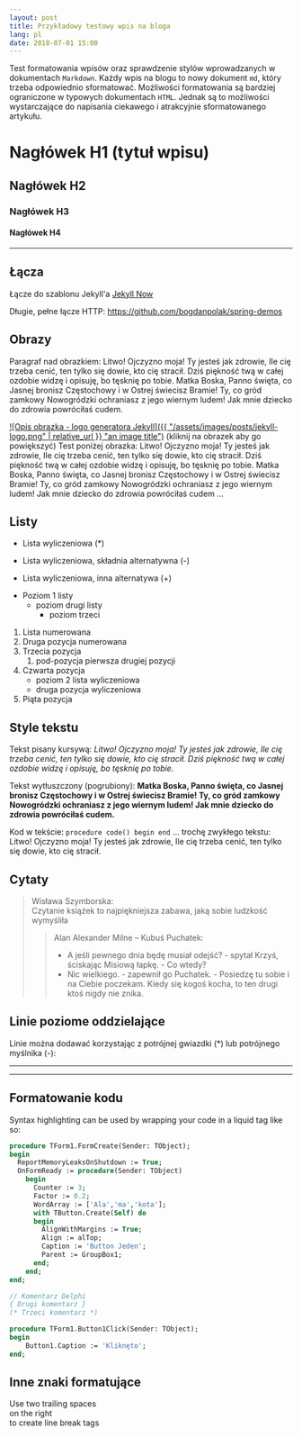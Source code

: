 ```yaml
---
layout: post
title: Przykładowy testowy wpis na bloga
lang: pl
date: 2018-07-01 15:00
---
```


Test formatowania wpisów oraz sprawdzenie stylów wprowadzanych w dokumentach `Markdown`. Każdy wpis na blogu to nowy dokument `md`, który trzeba odpowiednio sformatować. Możliwości formatowania są bardziej ograniczone w typowych dokumentach `HTML`. Jednak są to możliwości wystarczające do napisania ciekawego i atrakcyjnie sformatowanego artykułu.

# Nagłówek H1 (tytuł wpisu)

## Nagłówek H2

### Nagłówek H3

#### Nagłówek H4

---

## Łącza

Łącze do szablonu Jekyll'a [Jekyll Now](http://github.com/barryclark/jekyll-now/)

Długie, pełne łącze HTTP: <https://github.com/bogdanpolak/spring-demos>
  
## Obrazy

Paragraf nad obrazkiem: Litwo! Ojczyzno moja! Ty jesteś jak zdrowie, Ile cię trzeba cenić, ten tylko się dowie, kto cię stracił. Dziś piękność twą w całej ozdobie widzę i opisuję, bo tęsknię po tobie. Matka Boska, Panno święta, co Jasnej bronisz Częstochowy i w Ostrej świecisz Bramie!  Ty, co gród zamkowy Nowogródzki ochraniasz z jego wiernym ludem! Jak mnie dziecko do zdrowia powróciłaś cudem.

[![Opis obrazka - logo generatora Jekyll]({{ "/assets/images/posts/jekyll-logo.png" | relative_url }} "an image title")](/assets/images/posts/Jekyll__Logo_Full.png)
(kliknij na obrazek aby go powiększyć) Test poniżej obrazka: Litwo! Ojczyzno moja! Ty jesteś jak zdrowie, Ile cię trzeba cenić, ten tylko się dowie, kto cię stracił. Dziś piękność twą w całej ozdobie widzę i opisuję, bo tęsknię po tobie. Matka Boska, Panno święta, co Jasnej bronisz Częstochowy i w Ostrej świecisz Bramie!  Ty, co gród zamkowy Nowogródzki ochraniasz z jego wiernym ludem! Jak mnie dziecko do zdrowia powróciłaś cudem ... 

## Listy

* Lista wyliczeniowa (*)
- Lista wyliczeniowa, składnia alternatywna (-)
+ Lista wyliczeniowa, inna alternatywa (+)
* Poziom 1 listy
  * poziom drugi listy
    * poziom trzeci

1. Lista numerowana
1. Druga pozycja numerowana
1. Trzecia pozycja
    1. pod-pozycja pierwsza drugiej pozycji
1. Czwarta pozycja
    * poziom 2 lista wyliczeniowa
    * druga pozycja wyliczeniowa
1. Piąta pozycja


## Style tekstu

Tekst pisany kursywą: _Litwo! Ojczyzno moja! Ty jesteś jak zdrowie, Ile cię trzeba cenić, ten tylko się dowie, kto cię stracił. Dziś piękność twą w całej ozdobie widzę i opisuję, bo tęsknię po tobie._

Tekst wytłuszczony (pogrubiony): **Matka Boska, Panno święta, co Jasnej bronisz Częstochowy i w Ostrej świecisz Bramie!  Ty, co gród zamkowy Nowogródzki ochraniasz z jego wiernym ludem! Jak mnie dziecko do zdrowia powróciłaś cudem.**

Kod w tekście: `procedure code() begin end` ... trochę zwykłego tekstu: Litwo! Ojczyzno moja! Ty jesteś jak zdrowie, Ile cię trzeba cenić, ten tylko się dowie, kto cię stracił.

## Cytaty

> Wisława Szymborska:  
> Czytanie książek to najpiękniejsza zabawa, jaką sobie ludzkość wymyśliła  
>> Alan Alexander Milne – Kubuś Puchatek:
>> - A jeśli pewnego dnia będę musiał odejść? - spytał Krzyś, ściskając Misiową łapkę. - Co wtedy?
>> - Nic wielkiego. - zapewnił go Puchatek. - Posiedzę tu sobie i na Ciebie poczekam. Kiedy się kogoś kocha, to ten drugi ktoś nigdy nie znika.


## Linie poziome oddzielające

Linie można dodawać korzystając z potrójnej gwiazdki (*) lub potrójnego myślnika (-):

---
***

## Formatowanie kodu

Syntax highlighting can be used by wrapping your code in a liquid tag like so:

```pascal
procedure TForm1.FormCreate(Sender: TObject);
begin
  ReportMemoryLeaksOnShutdown := True;
  OnFormReady := procedure(Sender: TObject)
    begin
      Counter := 3;
      Factor := 0.2;
      WordArray := ['Ala','ma','kota'];
      with TButton.Create(Self) do
      begin
        AlignWithMargins := True;
        Align := alTop;
        Caption := 'Button Jeden';
        Parent := GroupBox1;
      end;
    end;
end;
```
 
```pascal
// Komentarz Delphi
{ Drugi komentarz }
(* Trzeci komentarz *)

procedure TForm1.Button1Click(Sender: TObject);
begin
    Button1.Caption := 'Kliknęto';
end;
```
 
## Inne znaki formatujące

Use two trailing spaces  
on the right  
to create line break tags  
 
